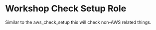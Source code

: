 # Workshop Check Setup Role

Similar to the aws_check_setup this will check non-AWS related things.
